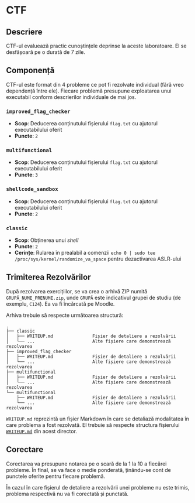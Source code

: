 # CTF

## Descriere

CTF-ul evaluează practic cunoștințele deprinse la aceste laboratoare. El se desfășoară pe o durată de 7 zile.

## Componență

CTF-ul este format din 4 probleme ce pot fi rezolvate individual (fără vreo dependență între ele). Fiecare problemă presupune exploatarea unui executabil conform descrierilor individuale de mai jos.

### `improved_flag_checker`

- **Scop**: Deducerea conținutului fișierului `flag.txt` cu ajutorul executabilului oferit
- **Puncte**: `2`

### `multifunctional`

- **Scop**: Deducerea conținutului fișierului `flag.txt` cu ajutorul executabilului oferit
- **Puncte**: `3`

### `shellcode_sandbox`

- **Scop**: Deducerea conținutului fișierului `flag.txt` cu ajutorul executabilului oferit
- **Puncte**: `2`

### `classic`

- **Scop**: Obținerea unui *shell*
- **Puncte**: `2`
- **Cerințe**: Rularea în prealabil a comenzii `echo 0 | sudo tee /proc/sys/kernel/randomize_va_space` pentru dezactivarea ASLR-ului

## Trimiterea Rezolvărilor

După rezolvarea exercițiilor, se va crea o arhivă ZIP numită `GRUPĂ_NUME_PRENUME.zip`, unde `GRUPĂ` este indicativul grupei de studiu (de exemplu, `C124`). Ea va fi încărcată pe Moodle.

Arhiva trebuie să respecte următoarea structură:

```
.
├── classic
│   ├── WRITEUP.md               Fișier de detaliere a rezolvării
│   └── ...                      Alte fișiere care demonstrează rezolvarea
├── improved_flag_checker
│   ├── WRITEUP.md               Fișier de detaliere a rezolvării
│   └── ...                      Alte fișiere care demonstrează rezolvarea
├── multifunctional
│   ├── WRITEUP.md               Fișier de detaliere a rezolvării
│   └── ...                      Alte fișiere care demonstrează rezolvarea
└── multifunctional
    ├── WRITEUP.md               Fișier de detaliere a rezolvării
    └── ...                      Alte fișiere care demonstrează rezolvarea
```

`WRITEUP.md` reprezintă un fișier Markdown în care se detaliază modalitatea în care problema a fost rezolvată. El trebuie să respecte structura fișierului [`WRITEUP.md`](WRITEUP.md) din acest director.

## Corectare

Corectarea va presupune notarea pe o scară de la 1 la 10 a fiecărei probleme. În final, se va face o medie ponderată, ținându-se cont de punctele oferite pentru fiecare problemă.

În cazul în care fișierul de detaliere a rezolvării unei probleme nu este trimis, problema respectivă nu va fi corectată și punctată.